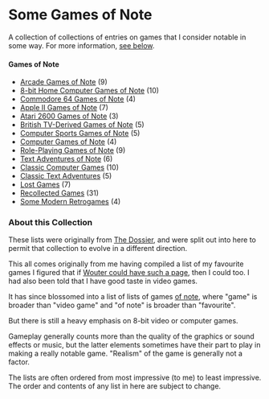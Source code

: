 Some Games of Note
==================

A collection of collections of entries on games that I consider notable in some way.
For more information, [see below](#about-this-collection).

#### Games of Note

*   [Arcade Games of Note](article/Arcade%20Games%20of%20Note.md) (9)
*   [8-bit Home Computer Games of Note](article/8-bit%20Home%20Computer%20Games%20of%20Note.md) (10)
*   [Commodore 64 Games of Note](article/Commodore%2064%20Games%20of%20Note.md) (4)
*   [Apple II Games of Note](article/Apple%20II%20Games%20of%20Note.md) (7)
*   [Atari 2600 Games of Note](article/Atari%202600%20Games%20of%20Note.md) (3)
*   [British TV-Derived Games of Note](article/British%20TV-Derived%20Games%20of%20Note.md) (5)
*   [Computer Sports Games of Note](article/Computer%20Sports%20Games%20of%20Note.md) (5)
*   [Computer Games of Note](article/Computer%20Games%20of%20Note.md) (4)
*   [Role-Playing Games of Note](article/Role-Playing%20Games%20of%20Note.md) (9)
*   [Text Adventures of Note](article/Text%20Adventures%20of%20Note.md) (6)
*   [Classic Computer Games](article/Classic%20Computer%20Games.md) (10)
*   [Classic Text Adventures](article/Classic%20Text%20Adventures.md) (5)
*   [Lost Games](article/Lost%20Games.md) (7)
*   [Recollected Games](article/Recollected%20Games.md) (31)
*   [Some Modern Retrogames](article/Some%20Modern%20Retrogames.md) (4)

### About this Collection

These lists were originally from [The Dossier][], and were split out into here to
permit that collection to evolve in a different direction.

This all comes originally from me having compiled a list of my favourite games
I figured that if [Wouter could have such a page](http://strlen.com/rants/fav_games.html),
then I could too.  I had also been told that I have good taste in video games.

It has since blossomed into a list of lists of games
[of note](A%20Note%20on%20Items%20of%20Note.md), where "game" is broader
than "video game" and "of note" is broader than "favourite".

But there is still a heavy emphasis on 8-bit video or computer games.

Gameplay generally counts more than the quality of the graphics or sound
effects or music, but the latter elements sometimes have their part to play
in making a really notable game.  "Realism" of the game is generally not
a factor.

The lists are often ordered from most impressive (to me) to least impressive.
The order and contents of any list in here are subject to change.

[The Dossier]: https://catseye.tc/node/The_Dossier
